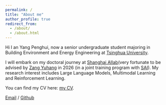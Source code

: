 ```yaml
---
permalink: /
title: "About me"
author_profile: true
redirect_from: 
  - /about/
  - /about.html
---
```

Hi I an Yang Penghui, now a senior undergraduate student majoring in Building Environment and Energy Engineering at [Tsinghua University](https://www.tsinghua.edu.cn/).

I will embark on my doctoral journey at [Shanghai AIlab](https://www.shlab.org.cn/)(very fortunate to be advised by [Zang Yuhang](https://yuhangzang.github.io/) in 2026 (in a joint training program with [SAI](https://soai.sjtu.edu.cn/)). My research interest includes Large Language Models, Multimodal Learning and Reinforcement Learning.

You can find my CV here: [my CV](/assets/CV.pdf).

[Email](mailto:yph22@mails.tsinghua.edu.cn) / [Github](https://github.com/yph22) 

